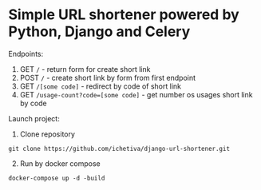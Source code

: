 # Simple URL shortener powered by Python, Django and Celery

Endpoints:
1. GET `/` - return form for create short link
2. POST `/` - create short link by form from first endpoint
3. GET `/[some code]` - redirect by code of short link
4. GET `/usage-count?code=[some code]` - get number os usages short link by code

Launch project:
1. Clone repository
```shell
git clone https://github.com/ichetiva/django-url-shortener.git
```
2. Run by docker compose
```shell
docker-compose up -d -build
```

